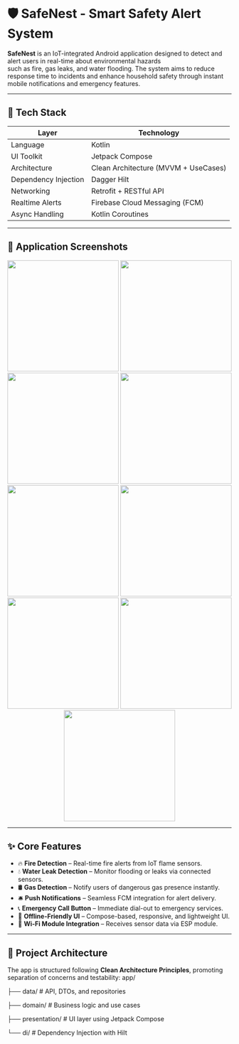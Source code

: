 # 🛡️ SafeNest - Smart Safety Alert System

**SafeNest** is an IoT-integrated Android application designed to detect and alert users in real-time about environmental hazards \
such as fire, gas leaks, and water flooding. The system aims to reduce response time to incidents and enhance household safety through instant mobile notifications and emergency features.

---

## 🚀 Tech Stack

| Layer         | Technology                             |
|---------------|-----------------------------------------|
| Language      | Kotlin                                  |
| UI Toolkit    | Jetpack Compose                         |
| Architecture  | Clean Architecture (MVVM + UseCases)    |
| Dependency Injection | Dagger Hilt                    |
| Networking    | Retrofit + RESTful API                  |
| Realtime Alerts | Firebase Cloud Messaging (FCM)        |
| Async Handling | Kotlin Coroutines                     |

---

## 📱 Application Screenshots

<div align="center">
  <img src="Screenshot%202025-07-07%20100454.png" width="250"/>
  <img src="Screenshot%202025-07-07%20100609.png" width="250"/>
  <img src="Screenshot%202025-07-07%20100631.png" width="250"/>
  <img src="Screenshot%202025-07-07%20100711.png" width="250"/>
  <img src="Screenshot%202025-07-07%20100729.png" width="250"/>
  <img src="Screenshot%202025-07-07%20100805.png" width="250"/>
  <img src="Screenshot%202025-07-07%20100816.png" width="250"/>
  <img src="Screenshot%202025-07-07%20100835.png" width="250"/>
  <img src="Screenshot%202025-07-07%20100851.png" width="250"/>
</div>

---

## ✨ Core Features

- 🔥 **Fire Detection** – Real-time fire alerts from IoT flame sensors.
- 💧 **Water Leak Detection** – Monitor flooding or leaks via connected sensors.
- 🛢️ **Gas Detection** – Notify users of dangerous gas presence instantly.
- 🛎️ **Push Notifications** – Seamless FCM integration for alert delivery.
- 📞 **Emergency Call Button** – Immediate dial-out to emergency services.
- 🧭 **Offline-Friendly UI** – Compose-based, responsive, and lightweight UI.
- 📡 **Wi-Fi Module Integration** – Receives sensor data via ESP module.

---

## 🧠 Project Architecture

The app is structured following **Clean Architecture Principles**, promoting separation of concerns and testability:
app/

├── data/ # API, DTOs, and repositories

├── domain/ # Business logic and use cases

├── presentation/ # UI layer using Jetpack Compose

└── di/ # Dependency Injection with Hilt



